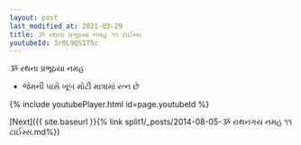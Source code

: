 ```yaml
---
layout: post
last_modified_at: 2021-03-29
title: ૐ રથના પ્રભૂઠયા નમહ ૧૧ ટાઈમ્સ
youtubeId: 3r0L9QSIT5c
---
```

 
 
 ૐ રથના પ્રભૂઠયા નમહ  
 
 -  જેમની પાસે ખૂબ મોટી માત્રામાં રત્ન છે 
 
  
 
  
 
 
 
 
 
 


{% include youtubePlayer.html id=page.youtubeId %}
 
[Next]({{ site.baseurl }}{% link  split1/_posts/2014-08-05-ૐ રાથનગય નમહ ૧૧ ટાઈમ્સ.md%})
 
